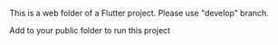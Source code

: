 This is a web folder of a Flutter project.
Please use "develop" branch.

Add to your public folder to run this project
